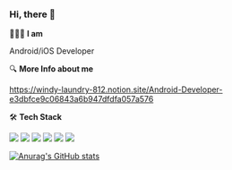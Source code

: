 ### Hi, there 👋

🙋🏻‍♀️ **I am**

Android/iOS Developer

🔍 **More Info about me**

https://windy-laundry-812.notion.site/Android-Developer-e3dbfce9c06843a6b947dfdfa057a576

🛠 **Tech Stack**

<a href="" target="_blank"><img src="https://img.shields.io/badge/iOS-000000?style=flat-square&logo=Apple&logoColor=white"/></a>
<a href="" target="_blank"><img src="https://img.shields.io/badge/Swift-FA7343?style=flat-square&logo=Swift&logoColor=white"/></a>
<a href="" target="_blank"><img src="https://img.shields.io/badge/Android-3DDC84?style=flat-square&logo=Android&logoColor=white"/></a>
<a href="" target="_blank"><img src="https://img.shields.io/badge/Kotlin-0095D5?style=flat-square&logo=Kotlin&logoColor=white"/></a>
<a href="" target="_blank"><img src="https://img.shields.io/badge/JAVA-007396?style=flat-square&logo=Java&logoColor=white"/></a>
<a href="" target="_blank"><img src="https://img.shields.io/badge/Python-3776AB?style=flat-square&logo=Python&logoColor=white"/></a>

[![Anurag's GitHub stats](https://github-readme-stats.vercel.app/api?username=yurrrri)](https://github.com/yurrrri/github-readme-stats)
